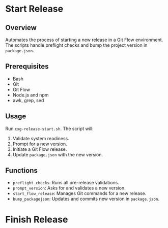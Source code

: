 # Start Release

## Overview

Automates the process of starting a new release in a Git Flow environment. The scripts handle preflight checks and bump the project version in `package.json`.

## Prerequisites
- Bash
- Git
- Git Flow
- Node.js and npm
- awk, grep, sed

## Usage
Run `cxg-release-start.sh`. The script will:
1. Validate system readiness.
2. Prompt for a new version.
3. Initiate a Git Flow release.
4. Update `package.json` with the new version.

## Functions
- `preflight_checks`: Runs all pre-release validations.
- `prompt_version`: Asks for and validates a new version.
- `start_flow_release`: Manages Git commands for a new release.
- `bump_packagejson`: Updates and commits new version in `package.json`.


# Finish Release
